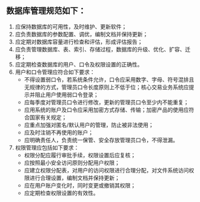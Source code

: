 ## 数据库管理规范如下：

1. 应保持数据库的可用性，及时维护、更新软件；
2. 应负责数据库的参数配置、调优，编制文档并保持更新；
3. 应定期对数据库容量进行检查和评估，形成评估报告；
4. 应负责管理数据库、表、索引、存储过程，数据库的升级、优化、扩容、迁移；
5. 应定期检查数据库的用户、口令及权限设置的正确性。
6. 用户和口令管理应符合如下要求：
    - 不得设置弱口令，若系统条件允许，口令应采用数字、字母、符号混排且无规律的方式，管理员口令长度原则上不低于位；核心交易业务系统应提示并阻止用户使用弱口令登录；
    - 应每季度对管理员口令进行修改，更新的管理员口令至少内不能重复；
    - 应用系统的账户及口令应采用加密方式存储、传输；加密产品的使用应符合国家有关规定；
    - 应重点加强对匿名/默认用户的管理，防止被非法使用；
    - 应及时注销不再使用的账户；
    - 应明确责任人，负责统一保管、安全存放管理员口令，不得泄漏。
7. 权限管理应包括如下要求：
    - 权限分配应履行审批手续，权限设置后应复核；
    - 应按照最小安全访问原则分配用户权限；
    - 应建立权限分配表，对用户的访问权限进行合理分配，对文件系统访问权限进行合理设置，编制文档并保持更新；
    - 应在用户账户变化时，同时变更或撤销其权限；
    - 应定期检查权限设置的有效性。
    